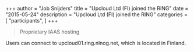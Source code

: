 +++
author = "Job Snijders"
title = "Upcloud Ltd (FI) joined the RING"
date = "2015-05-24"
description = "Upcloud Ltd (FI) joined the RING"
categories = [
    "participants",
]
+++

> Proprietary IAAS hosting

Users can connect to upcloud01.ring.nlnog.net, which is located in Finland.

